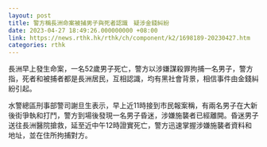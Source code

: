 ```yaml
---
layout: post
title: 警方稱長洲命案被捕男子與死者認識　疑涉金錢糾紛
date: 2023-04-27 18:49:26.000000000 +08:00
link: https://news.rthk.hk/rthk/ch/component/k2/1698189-20230427.htm
categories: rthk
---
```


長洲早上發生命案，一名52歲男子死亡，警方以涉嫌謀殺罪拘捕一名男子，警方指，死者和被捕者都是長洲居民，互相認識，均有黑社會背景，相信事件由金錢糾紛引起。

水警總區刑事部警司謝旦生表示，早上近11時接到市民報案稱，有兩名男子在大新後街爭執和打鬥，警方到場後發現一名男子昏迷，涉嫌施襲者已經離開。昏迷男子送往長洲醫院搶救，延至近中午12時證實死亡，警方迅速掌握涉嫌施襲者資料和地址，並在住所拘捕對方。
